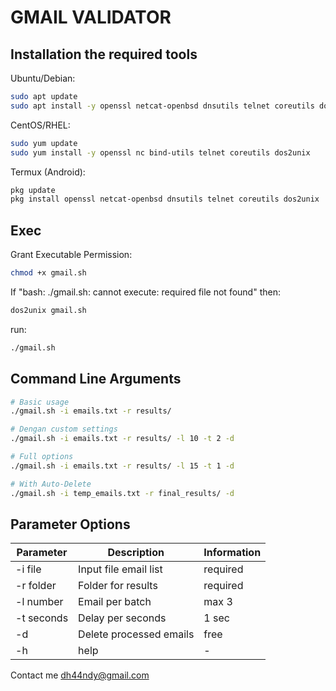 # GMAIL VALIDATOR
## Installation the required tools

Ubuntu/Debian:
```sh
sudo apt update
sudo apt install -y openssl netcat-openbsd dnsutils telnet coreutils dos2unix
```

CentOS/RHEL:

```sh
sudo yum update
sudo yum install -y openssl nc bind-utils telnet coreutils dos2unix
```

Termux (Android):

```sh
pkg update
pkg install openssl netcat-openbsd dnsutils telnet coreutils dos2unix
```


## Exec

Grant Executable Permission:

```sh
chmod +x gmail.sh
```

If "bash: ./gmail.sh: cannot execute: required file not found" then:

```sh
dos2unix gmail.sh
```

run:

```sh
./gmail.sh
```

   ## Command Line Arguments

```sh
# Basic usage
./gmail.sh -i emails.txt -r results/

# Dengan custom settings
./gmail.sh -i emails.txt -r results/ -l 10 -t 2 -d

# Full options
./gmail.sh -i emails.txt -r results/ -l 15 -t 1 -d

# With Auto-Delete
./gmail.sh -i temp_emails.txt -r final_results/ -d
```

## Parameter Options
| Parameter | Description | Information |
| ------ | ------ | ------  |
| -i file | Input file email list | required
| -r folder | Folder for results | required
| -l number | Email per batch | max 3
| -t seconds | Delay per seconds | 1 sec
| -d | Delete processed emails | free
| -h | help | -

Contact me dh44ndy@gmail.com
